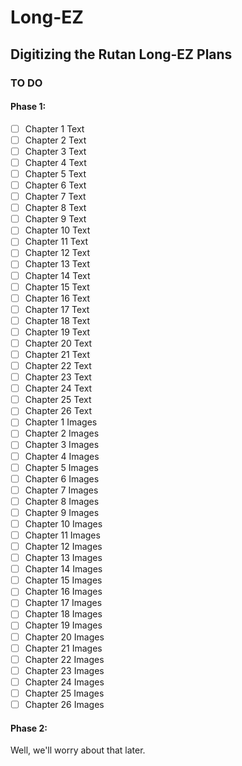 # Long-EZ
## Digitizing the Rutan Long-EZ Plans

### TO DO
#### Phase 1:
- [ ] Chapter 1 Text
- [ ] Chapter 2 Text
- [ ] Chapter 3 Text
- [ ] Chapter 4 Text
- [ ] Chapter 5 Text
- [ ] Chapter 6 Text
- [ ] Chapter 7 Text
- [ ] Chapter 8 Text
- [ ] Chapter 9 Text
- [ ] Chapter 10 Text
- [ ] Chapter 11 Text
- [ ] Chapter 12 Text
- [ ] Chapter 13 Text
- [ ] Chapter 14 Text
- [ ] Chapter 15 Text
- [ ] Chapter 16 Text
- [ ] Chapter 17 Text
- [ ] Chapter 18 Text
- [ ] Chapter 19 Text
- [ ] Chapter 20 Text
- [ ] Chapter 21 Text
- [ ] Chapter 22 Text
- [ ] Chapter 23 Text
- [ ] Chapter 24 Text
- [ ] Chapter 25 Text
- [ ] Chapter 26 Text
- [ ] Chapter 1 Images
- [ ] Chapter 2 Images
- [ ] Chapter 3 Images
- [ ] Chapter 4 Images
- [ ] Chapter 5 Images
- [ ] Chapter 6 Images
- [ ] Chapter 7 Images
- [ ] Chapter 8 Images
- [ ] Chapter 9 Images
- [ ] Chapter 10 Images
- [ ] Chapter 11 Images
- [ ] Chapter 12 Images
- [ ] Chapter 13 Images
- [ ] Chapter 14 Images
- [ ] Chapter 15 Images
- [ ] Chapter 16 Images
- [ ] Chapter 17 Images
- [ ] Chapter 18 Images
- [ ] Chapter 19 Images
- [ ] Chapter 20 Images
- [ ] Chapter 21 Images
- [ ] Chapter 22 Images
- [ ] Chapter 23 Images
- [ ] Chapter 24 Images
- [ ] Chapter 25 Images
- [ ] Chapter 26 Images
#### Phase 2:
Well, we'll worry about that later.
